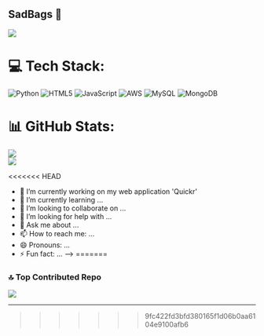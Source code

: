 ## SadBags 👋

[![](https://visitcount.itsvg.in/api?id=Sadbags&icon=6&color=10)](https://visitcount.itsvg.in)

# 💻 Tech Stack:
![Python](https://img.shields.io/badge/python-3670A0?style=for-the-badge&logo=python&logoColor=ffdd54) ![HTML5](https://img.shields.io/badge/html5-%23E34F26.svg?style=for-the-badge&logo=html5&logoColor=white) ![JavaScript](https://img.shields.io/badge/javascript-%23323330.svg?style=for-the-badge&logo=javascript&logoColor=%23F7DF1E) ![AWS](https://img.shields.io/badge/AWS-%23FF9900.svg?style=for-the-badge&logo=amazon-aws&logoColor=white) ![MySQL](https://img.shields.io/badge/mysql-4479A1.svg?style=for-the-badge&logo=mysql&logoColor=white) ![MongoDB](https://img.shields.io/badge/MongoDB-%234ea94b.svg?style=for-the-badge&logo=mongodb&logoColor=white)
# 📊 GitHub Stats:
![](https://github-readme-streak-stats.herokuapp.com/?user=Sadbags&theme=neon&hide_border=false)<br/>
![](https://github-readme-stats.vercel.app/api/top-langs/?username=Sadbags&theme=neon&hide_border=false&include_all_commits=true&count_private=true&layout=compact)

<<<<<<< HEAD
- 🔭 I’m currently working on my web application 'Quickr'
- 🌱 I’m currently learning ...
- 👯 I’m looking to collaborate on ...
- 🤔 I’m looking for help with ...
- 💬 Ask me about ...
- 📫 How to reach me: ...
- 😄 Pronouns: ...
- ⚡ Fun fact: ...
-->
=======
### 🔝 Top Contributed Repo
![](https://github-contributor-stats.vercel.app/api?username=Sadbags&limit=5&theme=dark&combine_all_yearly_contributions=true)

---

<!-- Proudly created with GPRM ( https://gprm.itsvg.in ) -->
>>>>>>> 9fc422fd3bfd380165f1d06b0aa6104e9100afb6
